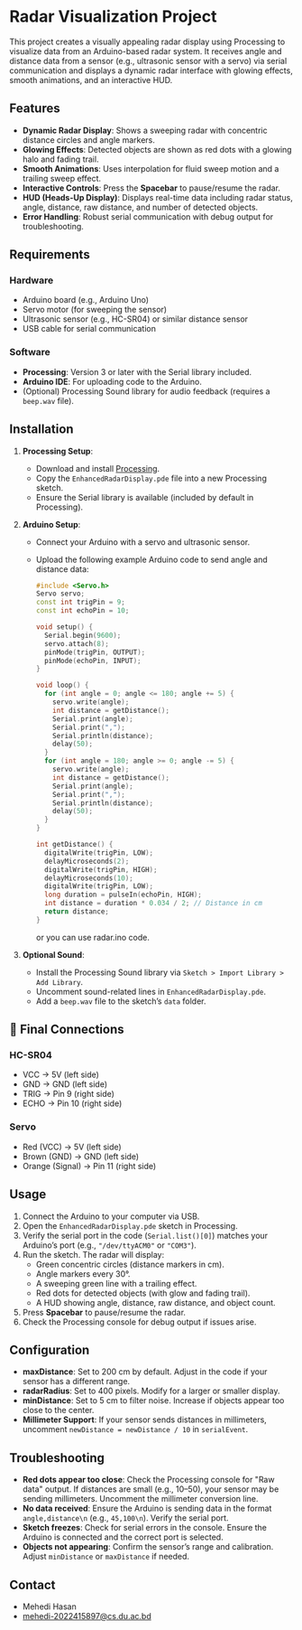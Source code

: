 # Radar Visualization Project

This project creates a visually appealing radar display using Processing to visualize data from an Arduino-based radar system. It receives angle and distance data from a sensor (e.g., ultrasonic sensor with a servo) via serial communication and displays a dynamic radar interface with glowing effects, smooth animations, and an interactive HUD.

## Features
- **Dynamic Radar Display**: Shows a sweeping radar with concentric distance circles and angle markers.
- **Glowing Effects**: Detected objects are shown as red dots with a glowing halo and fading trail.
- **Smooth Animations**: Uses interpolation for fluid sweep motion and a trailing sweep effect.
- **Interactive Controls**: Press the **Spacebar** to pause/resume the radar.
- **HUD (Heads-Up Display)**: Displays real-time data including radar status, angle, distance, raw distance, and number of detected objects.
- **Error Handling**: Robust serial communication with debug output for troubleshooting.

## Requirements
### Hardware
- Arduino board (e.g., Arduino Uno)
- Servo motor (for sweeping the sensor)
- Ultrasonic sensor (e.g., HC-SR04) or similar distance sensor
- USB cable for serial communication

### Software
- **Processing**: Version 3 or later with the Serial library included.
- **Arduino IDE**: For uploading code to the Arduino.
- (Optional) Processing Sound library for audio feedback (requires a `beep.wav` file).

## Installation
1. **Processing Setup**:
   - Download and install [Processing](https://processing.org/download).
   - Copy the `EnhancedRadarDisplay.pde` file into a new Processing sketch.
   - Ensure the Serial library is available (included by default in Processing).

2. **Arduino Setup**:
   - Connect your Arduino with a servo and ultrasonic sensor.
   - Upload the following example Arduino code to send angle and distance data:

     ```cpp
     #include <Servo.h>
     Servo servo;
     const int trigPin = 9;
     const int echoPin = 10;

     void setup() {
       Serial.begin(9600);
       servo.attach(8);
       pinMode(trigPin, OUTPUT);
       pinMode(echoPin, INPUT);
     }

     void loop() {
       for (int angle = 0; angle <= 180; angle += 5) {
         servo.write(angle);
         int distance = getDistance();
         Serial.print(angle);
         Serial.print(",");
         Serial.println(distance);
         delay(50);
       }
       for (int angle = 180; angle >= 0; angle -= 5) {
         servo.write(angle);
         int distance = getDistance();
         Serial.print(angle);
         Serial.print(",");
         Serial.println(distance);
         delay(50);
       }
     }

     int getDistance() {
       digitalWrite(trigPin, LOW);
       delayMicroseconds(2);
       digitalWrite(trigPin, HIGH);
       delayMicroseconds(10);
       digitalWrite(trigPin, LOW);
       long duration = pulseIn(echoPin, HIGH);
       int distance = duration * 0.034 / 2; // Distance in cm
       return distance;
     }
     ```
     or you can use radar.ino code.

3. **Optional Sound**:
   - Install the Processing Sound library via `Sketch > Import Library > Add Library`.
   - Uncomment sound-related lines in `EnhancedRadarDisplay.pde`.
   - Add a `beep.wav` file to the sketch’s `data` folder.

## 🔧 Final Connections

### HC-SR04
  - VCC → 5V (left side)
  - GND → GND (left side)
  - TRIG → Pin 9 (right side)
  - ECHO → Pin 10 (right side)
### Servo
  - Red (VCC) → 5V (left side)
  - Brown (GND) → GND (left side)
  - Orange (Signal) → Pin 11 (right side)


## Usage
1. Connect the Arduino to your computer via USB.
2. Open the `EnhancedRadarDisplay.pde` sketch in Processing.
3. Verify the serial port in the code (`Serial.list()[0]`) matches your Arduino’s port (e.g., `"/dev/ttyACM0"` or `"COM3"`).
4. Run the sketch. The radar will display:
   - Green concentric circles (distance markers in cm).
   - Angle markers every 30°.
   - A sweeping green line with a trailing effect.
   - Red dots for detected objects (with glow and fading trail).
   - A HUD showing angle, distance, raw distance, and object count.
5. Press **Spacebar** to pause/resume the radar.
6. Check the Processing console for debug output if issues arise.

## Configuration
- **maxDistance**: Set to 200 cm by default. Adjust in the code if your sensor has a different range.
- **radarRadius**: Set to 400 pixels. Modify for a larger or smaller display.
- **minDistance**: Set to 5 cm to filter noise. Increase if objects appear too close to the center.
- **Millimeter Support**: If your sensor sends distances in millimeters, uncomment `newDistance = newDistance / 10` in `serialEvent`.

## Troubleshooting
- **Red dots appear too close**: Check the Processing console for "Raw data" output. If distances are small (e.g., 10–50), your sensor may be sending millimeters. Uncomment the millimeter conversion line.
- **No data received**: Ensure the Arduino is sending data in the format `angle,distance\n` (e.g., `45,100\n`). Verify the serial port.
- **Sketch freezes**: Check for serial errors in the console. Ensure the Arduino is connected and the correct port is selected.
- **Objects not appearing**: Confirm the sensor’s range and calibration. Adjust `minDistance` or `maxDistance` if needed.

## Contact
  - Mehedi Hasan
  - [mehedi-2022415897@cs.du.ac.bd](mailto:mehedi-2022415897@cs.du.ac.bd)
